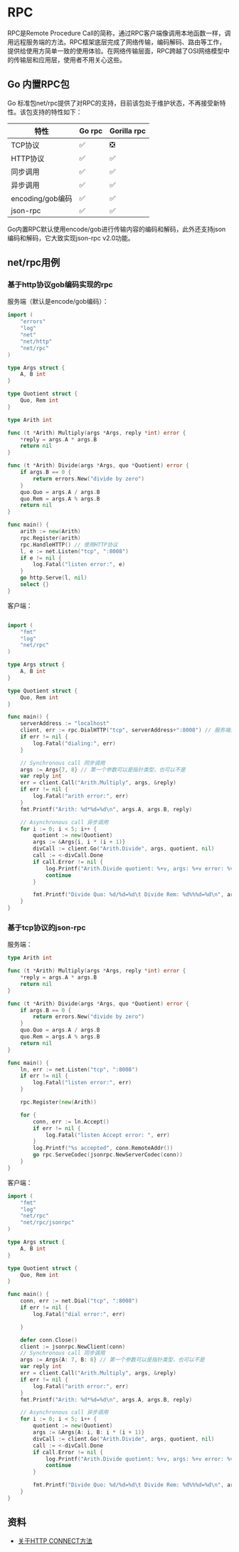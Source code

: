 # RPC

RPC是Remote Procedure Call的简称，通过RPC客户端像调用本地函数一样，调用远程服务端的方法。RPC框架底层完成了网络传输，编码解码、路由等工作，提供给使用方简单一致的使用体验。在网络传输层面，RPC跨越了OSI网络模型中的传输层和应用层，使用者不用关心这些。

## Go 内置RPC包

Go 标准包net/rpc提供了对RPC的支持，目前该包处于维护状态，不再接受新特性。该包支持的特性如下：

特性 | Go rpc | Gorilla rpc 
--- | --- | ---
TCP协议 | ✅ | ❎
HTTP协议 | ✅ | ✅
同步调用 | ✅ | ✅
异步调用 | ✅ | ✅
encoding/gob编码 | ✅ | ✅
json-rpc | ✅ | ✅


Go内置RPC默认使用encode/gob进行传输内容的编码和解码，此外还支持json编码和解码，它大致实现json-rpc v2.0功能。

## net/rpc用例

### 基于http协议gob编码实现的rpc

服务端（默认是encode/gob编码）：

```go
import (
	"errors"
	"log"
	"net"
	"net/http"
	"net/rpc"
)

type Args struct {
	A, B int
}

type Quotient struct {
	Quo, Rem int
}

type Arith int

func (t *Arith) Multiply(args *Args, reply *int) error {
	*reply = args.A * args.B
	return nil
}

func (t *Arith) Divide(args *Args, quo *Quotient) error {
	if args.B == 0 {
		return errors.New("divide by zero")
	}
	quo.Quo = args.A / args.B
	quo.Rem = args.A % args.B
	return nil
}

func main() {
	arith := new(Arith)
	rpc.Register(arith)
	rpc.HandleHTTP() // 使用HTTP协议
	l, e := net.Listen("tcp", ":8008")
	if e != nil {
		log.Fatal("listen error:", e)
	}
	go http.Serve(l, nil)
	select {}
}
```

客户端：

```go

import (
	"fmt"
	"log"
	"net/rpc"
)

type Args struct {
	A, B int
}

type Quotient struct {
	Quo, Rem int
}

func main() {
	serverAddress := "localhost"
	client, err := rpc.DialHTTP("tcp", serverAddress+":8008") // 服务端是HTTP服务，一定要使用DialHTTP
	if err != nil {
		log.Fatal("dialing:", err)
	}

	// Synchronous call 同步调用
	args := Args{7, 8} // 第一个参数可以是指针类型，也可以不是
	var reply int
	err = client.Call("Arith.Multiply", args, &reply)
	if err != nil {
		log.Fatal("arith error:", err)
	}
	fmt.Printf("Arith: %d*%d=%d\n", args.A, args.B, reply)

	// Asynchronous call 异步调用
	for i := 0; i < 5; i++ {
		quotient := new(Quotient)
		args := &Args{i, i * (i + 1)}
		divCall := client.Go("Arith.Divide", args, quotient, nil)
		call := <-divCall.Done
		if call.Error != nil {
			log.Printf("Arith.Divide quotient: %+v, args: %+v error: %v\n", quotient, args, call.Error)
			continue
		}

		fmt.Printf("Divide Quo: %d/%d=%d\t Divide Rem: %d%%%d=%d\n", args.A, args.B, quotient.Quo, args.A, args.B, quotient.Rem)
	}
}
```

### 基于tcp协议的json-rpc

服务端：

```go
type Arith int

func (t *Arith) Multiply(args *Args, reply *int) error {
	*reply = args.A * args.B
	return nil
}

func (t *Arith) Divide(args *Args, quo *Quotient) error {
	if args.B == 0 {
		return errors.New("divide by zero")
	}
	quo.Quo = args.A / args.B
	quo.Rem = args.A % args.B
	return nil
}

func main() {
	ln, err := net.Listen("tcp", ":8008")
	if err != nil {
		log.Fatal("listen error:", err)
	}

	rpc.Register(new(Arith))

	for {
		conn, err := ln.Accept()
		if err != nil {
			log.Fatal("listen Accept error: ", err)
		}
		log.Printf("%s accepted", conn.RemoteAddr())
		go rpc.ServeCodec(jsonrpc.NewServerCodec(conn))
	}
}
```

客户端：

```go
import (
	"fmt"
	"log"
	"net/rpc"
    "net/rpc/jsonrpc"
)

type Args struct {
	A, B int
}

type Quotient struct {
	Quo, Rem int
}

func main() {
	conn, err := net.Dial("tcp", ":8008")
	if err != nil {
		log.Fatal("dial error:", err)

	}

	defer conn.Close()
	client := jsonrpc.NewClient(conn)
	// Synchronous call 同步调用
	args := Args{A: 7, B: 8} // 第一个参数可以是指针类型，也可以不是
	var reply int
	err = client.Call("Arith.Multiply", args, &reply)
	if err != nil {
		log.Fatal("arith error:", err)
	}
	fmt.Printf("Arith: %d*%d=%d\n", args.A, args.B, reply)

	// Asynchronous call 异步调用
	for i := 0; i < 5; i++ {
		quotient := new(Quotient)
		args := &Args{A: i, B: i * (i + 1)}
		divCall := client.Go("Arith.Divide", args, quotient, nil)
		call := <-divCall.Done
		if call.Error != nil {
			log.Printf("Arith.Divide quotient: %+v, args: %+v error: %v\n", quotient, args, call.Error)
			continue
		}

		fmt.Printf("Divide Quo: %d/%d=%d\t Divide Rem: %d%%%d=%d\n", args.A, args.B, quotient.Quo, args.A, args.B, quotient.Rem)
	}
}
```

## 资料

- [关于HTTP CONNECT方法](https://www.zhihu.com/tardis/bd/art/533663637)